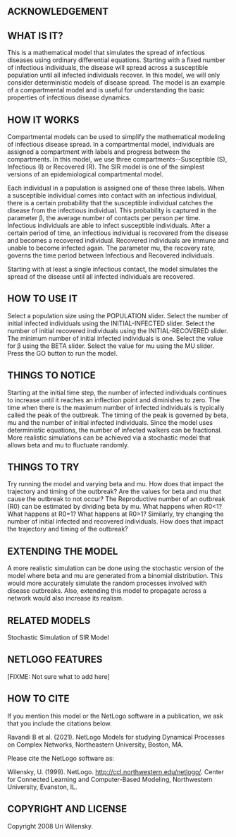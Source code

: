 ## ACKNOWLEDGEMENT

## WHAT IS IT?

This is a mathematical model that simulates the spread of infectious diseases using ordinary differential equations. Starting with a fixed number of infectious individuals, the disease will spread across a susceptible population until all infected individuals recover. In this model, we will only consider deterministic models of disease spread. The model is an example of a compartmental model and is useful for understanding the basic properties of infectious disease dynamics.

## HOW IT WORKS

Compartmental models can be used to simplify the mathematical modeling of infectious disease spread. In a compartmental model, individuals are assigned a compartment with labels and progress between the compartments. In this model, we use three compartments--Susceptible (S), Infectious (I) or Recovered (R). The SIR model is one of the simplest versions of an epidemiological compartmental model. 

Each individual in a population is assigned one of these three labels. When a susceptible individual comes into contact with an infectious individual, there is a certain probability that the susceptible individual catches the disease from the infectious individual. This probability is captured in the parameter β, the average number of contacts per person per time. Infectious individuals are able to infect susceptible individuals. After a certain period of time, an infectious individual is recovered from the disease and becomes a recovered individual. Recovered individuals are immune and unable to become infected again. The parameter mu, the recovery rate, governs the time period between Infectious and Recovered individuals. 

Starting with at least a single infectious contact, the model simulates the spread of the disease until all infected individuals are recovered. 

## HOW TO USE IT

Select a population size using the POPULATION slider. Select the number of initial infected individuals using the INITIAL-INFECTED slider. Select the number of initial recovered individuals using the INITIAL-RECOVERED slider. The minimum number of initial infected individuals is one. Select the value for β using the BETA slider. Select the value for mu using the MU slider. Press the GO button to run the model. 

## THINGS TO NOTICE

Starting at the initial time step, the number of infected individuals continues to increase until it reaches an inflection point and diminishes to zero. The time when there is the maximum number of infected individuals is typically called the peak of the outbreak. The timing of the peak is governed by beta, mu and the number of initial infected individuals. Since the model uses deterministic equations, the number of infected walkers can be fractional. More realistic simulations can be achieved via a stochastic model that allows beta and mu to fluctuate randomly.

## THINGS TO TRY

Try running the model and varying beta and mu. How does that impact the trajectory and timing of the outbreak? Are the values for beta and mu that cause the outbreak to not occur? The Reproductive number of an outbreak (R0) can be estimated by dividing beta by mu. What happens when R0<1? What happens at R0=1? What happens at R0>1? Similarly, try changing the number of initial infected and recovered individuals. How does that impact the trajectory and timing of the outbreak?

## EXTENDING THE MODEL

A more realistic simulation can be done using the stochastic version of the model where beta and mu are generated from a binomial distribution. This would more accurately simulate the random processes involved with disease outbreaks. Also, extending this model to propagate across a network would also increase its realism.

## RELATED MODELS

Stochastic Simulation of SIR Model

## NETLOGO FEATURES

[FIXME: Not sure what to add here]

## HOW TO CITE

If you mention this model or the NetLogo software in a publication, we ask that you include the citations below.

Ravandi B et al. (2021). NetLogo Models for studying Dynamical Processes on Complex Networks, Northeastern University, Boston, MA.

Please cite the NetLogo software as:

Wilensky, U. (1999). NetLogo. http://ccl.northwestern.edu/netlogo/. Center for Connected Learning and Computer-Based Modeling, Northwestern University, Evanston, IL.

## COPYRIGHT AND LICENSE

Copyright 2008 Uri Wilensky.